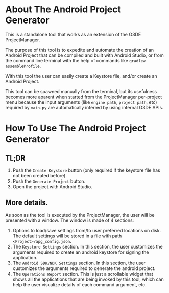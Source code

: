 # About The Android Project Generator
This is a standalone tool that works as an extension of the O3DE ProjectManager.  
  
The purpose of this tool is to expedite and automate the creation of an Android Project
that can be compiled and built with Android Studio, or from the command line terminal
with the help of commands like `gradlew assembleProfile`.  
  
With this tool the user can easily create a Keystore file, and/or create an Android Project. 
  
This tool can be spawned manually from the terminal, but its usefulness becomes
more aparent when started from the ProjectManager per-project menu because the
input arguments (like `engine path`, `project path`, etc) required by `main.py`
are automatically inferred by using internal O3DE APIs.  
  
# How To Use The Android Project Generator

## TL;DR
1. Push the `Create Keystore` button (only required if the keystore file has not been created before).
2. Push the `Generate Project` button.
3. Open the project with Android Studio.
  
## More details. 
As soon as the tool is executed by the ProjectManager, the user will be presented
with a window. The window is made of 4 sections:
1. Options to load/save settings from/to user preferred locations on disk. The default settings will be stored
in a file with path `<Project>/apg_config.json`.  
2. The `Keystore Settings` section. In this section, the user customizes the arguments required to create an android keystore for signing the application.
3. The `Android SDK/NDK Settings` section. In this section, the user customizes the arguments required to generate the android project.
4. The `Operations Report` section. This is just a scrollable widget that shows all the applications that are being invoked by this tool, which can help the user visualize details of each command argument, etc.